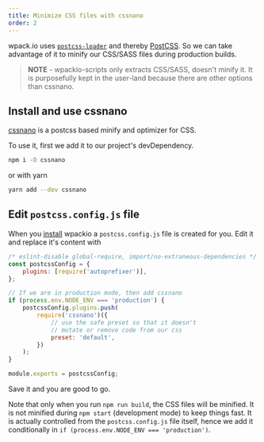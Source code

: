 ```yaml
---
title: Minimize CSS files with cssnano
order: 2
---
```


wpack.io uses [`postcss-loader`](https://github.com/postcss/postcss-loader) and thereby [PostCSS](https://postcss.org/). So
we can take advantage of it to minify our CSS/SASS files during production builds.

> **NOTE** - wpackio-scripts only extracts CSS/SASS, doesn't minify it. It is
> purposefully kept in the user-land because there are other options than cssnano.

## Install and use cssnano

[cssnano](https://cssnano.co/) is a postcss based minify and optimizer for CSS.

To use it, first we add it to our project's devDependency.

```bash
npm i -D cssnano
```

or with yarn

```bash
yarn add --dev cssnano
```

## Edit `postcss.config.js` file

When you [install](/guides/getting-started/) wpackio a `postcss.config.js`
file is created for you. Edit it and replace it's content with

```js
/* eslint-disable global-require, import/no-extraneous-dependencies */
const postcssConfig = {
	plugins: [require('autoprefixer')],
};

// If we are in production mode, then add cssnano
if (process.env.NODE_ENV === 'production') {
	postcssConfig.plugins.push(
		require('cssnano')({
			// use the safe preset so that it doesn't
			// mutate or remove code from our css
			preset: 'default',
		})
	);
}

module.exports = postcssConfig;
```

Save it and you are good to go.

Note that only when you run `npm run build`, the CSS files will be minified. It
is not minified during `npm start` (development mode) to keep things fast. It is
actually controlled from the `postcss.config.js` file itself, hence we add it
conditionally in `if (process.env.NODE_ENV === 'production')`.
